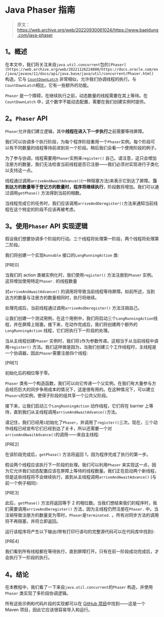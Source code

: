 # Java Phaser 指南

> 原文：<https://web.archive.org/web/20220930061024/https://www.baeldung.com/java-phaser>

## **1。概述**

在本文中，我们将关注来自`java.util.concurrent`包的`[Phaser](https://web.archive.org/web/20221126224800/https://docs.oracle.com/en/java/javase/11/docs/api/java.base/java/util/concurrent/Phaser.html)` 构造。它与 [`CountDownLatch`](/web/20221126224800/https://www.baeldung.com/java-countdown-latch) 非常相似，允许我们协调线程的执行。与`CountDownLatch`相比，它有一些额外的功能。

`Phaser` 是一个障碍，在继续执行之前，动态数量的线程需要在其上等待。在`CountDownLatch` 中，这个数字不能动态配置，需要在我们创建实例时提供。

## **2。`Phaser` API**

`Phaser`允许我们建立逻辑，其中**线程在进入下一步执行**之前需要等待屏障。

我们可以协调多个执行阶段，为每个程序阶段重用一个`Phaser`实例。每个阶段可以有不同数量的线程等待前进到另一个阶段。稍后我们会看一个使用阶段的例子。

为了参与协调，线程需要用`Phaser`实例来`register()` 自己。请注意，这只会增加注册方的数量，我们无法检查当前线程是否已注册——我们必须对实现进行子类化以支持这一点。

线程通过调用`arriveAndAwaitAdvance()`(一种阻塞方法)来表示它到达了屏障。**当到达方的数量等于登记方的数量时，程序将继续执行**，阶段数将增加。我们可以通过调用`getPhase()` 方法得到当前的相数。

当线程完成它的任务时，我们应该调用`arriveAndDeregister()`方法来通知当前线程在这个特定的阶段不应该再被考虑。

## **3。使用`Phaser` API** 实现逻辑

假设我们想要协调多个阶段的行动。三个线程将处理第一阶段，两个线程将处理第二阶段。

我们将创建一个实现`Runnable` 接口的`LongRunningAction` 类:

[PRE0]

当我们的 action 类被实例化时，我们使用`register()` 方法注册到`Phaser` 实例。这将增加使用特定`Phaser.` 的线程数量

对`arriveAndAwaitAdvance()` 的调用将导致当前线程等待屏障。如前所述，当到达方的数量与注册方的数量相同时，执行将继续。

处理完成后，当前线程通过调用`arriveAndDeregister()` 方法注销自己。

让我们创建一个测试用例，在这个用例中，我们将启动三个`LongRunningAction`线程，并在屏障上阻塞。接下来，在动作完成后，我们将创建两个额外的`LongRunningAction` 线程，它们将执行下一阶段的处理。

当从主线程创建`Phaser` 实例时，我们将`1`作为参数传递。这相当于从当前线程中调用`register()` 方法。我们这样做是因为，当我们创建三个工作线程时，主线程是一个协调器，因此`Phaser`需要注册四个线程:

[PRE1]

初始化后的相位等于零。

`Phaser` 类有一个构造函数，我们可以向它传递一个父实例。在我们有大量参与方会经历巨大的同步争用成本的情况下，这是很有用的。在这种情况下，可以建立`Phasers`的实例，使得子阶段的组共享一个公共父阶段。

接下来，让我们启动三个`LongRunningAction` 动作线程，它们将在 barrier 上等待，直到我们从主线程调用`arriveAndAwaitAdvance()`方法。

请记住，我们已经用`1`初始化了`Phaser`，并调用了`register()`三次。现在，三个动作线程已经宣布它们已经到达了关卡，所以还需要一个对`arriveAndAwaitAdvance()`的调用——来自主线程:

[PRE2]

在该阶段完成后，`getPhase()` 方法将返回 1，因为程序完成了执行的第一步。

假设两个线程应该执行下一阶段的处理。我们可以利用`Phaser` 来实现这一点，因为它允许我们动态配置应该在屏障上等待的线程数量。我们正在启动两个新线程，但是这些线程将不会继续执行，直到从主线程调用`arriveAndAwaitAdvance()` (与前一个例子相同):

[PRE3]

此后，`getPhase()` 方法将返回等于 2 的相位数。当我们想结束我们的程序时，我们需要调用`arriveAndDeregister()` 方法，因为主线程仍然注册在`Phaser.` 中。当注销导致注册方的数量变为零时，`Phaser`是`terminated.` 。所有对同步方法的调用将不再阻塞，并将立即返回。

运行该程序将产生以下输出(带有打印行语句的完整源代码可以在代码库中找到):

[PRE4]

我们看到所有线程都在等待执行，直到屏障打开。只有在前一阶段成功完成后，才会执行下一阶段的执行。

## **4。结论**

在本教程中，我们看了一下来自`java.util.concurrent`的`Phaser` 构造，并使用`Phaser` 类实现了多阶段协调逻辑。

所有这些示例和代码片段的实现都可以在 [GitHub 项目](https://web.archive.org/web/20221126224800/https://github.com/eugenp/tutorials/tree/master/core-java-modules/core-java-concurrency-advanced)中找到——这是一个 Maven 项目，因此它应该很容易导入和运行。